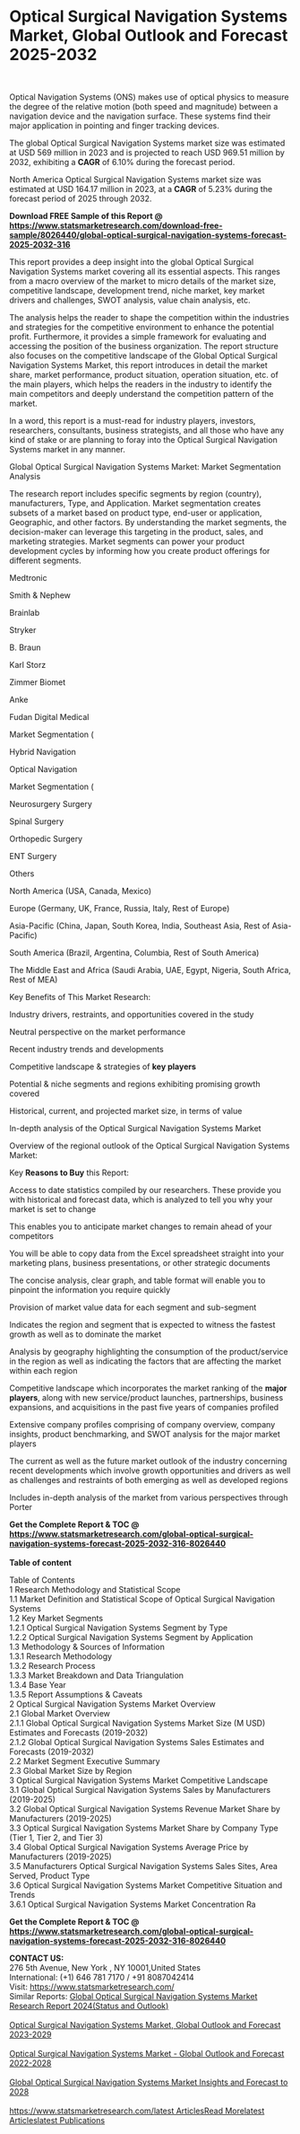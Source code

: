 <h1>Optical Surgical Navigation Systems Market, Global Outlook and Forecast 2025-2032</h1><br/><p>Optical Navigation Systems (ONS) makes use of optical physics to measure the degree of the relative motion (both speed and magnitude) between a navigation device and the navigation surface. These systems find their major application in pointing and finger tracking devices.</p><p>The global Optical Surgical Navigation Systems market size was estimated at USD 569 million in 2023 and is projected to reach USD 969.51 million by 2032, exhibiting a <strong>CAGR</strong> of 6.10% during the forecast period.</p><p>North America Optical Surgical Navigation Systems market size was estimated at USD 164.17 million in 2023, at a <strong>CAGR</strong> of 5.23% during the forecast period of 2025 through 2032.</p><p><strong>Download FREE Sample of this Report @ <a href="https://www.statsmarketresearch.com/download-free-sample/8026440/global-optical-surgical-navigation-systems-forecast-2025-2032-316">https://www.statsmarketresearch.com/download-free-sample/8026440/global-optical-surgical-navigation-systems-forecast-2025-2032-316</a></strong></p><p>This report provides a deep insight into the global Optical Surgical Navigation Systems market covering all its essential aspects. This ranges from a macro overview of the market to micro details of the market size, competitive landscape, development trend, niche market, key market drivers and challenges, SWOT analysis, value chain analysis, etc.</p><p>The analysis helps the reader to shape the competition within the industries and strategies for the competitive environment to enhance the potential profit. Furthermore, it provides a simple framework for evaluating and accessing the position of the business organization. The report structure also focuses on the competitive landscape of the Global Optical Surgical Navigation Systems Market, this report introduces in detail the market share, market performance, product situation, operation situation, etc. of the main players, which helps the readers in the industry to identify the main competitors and deeply understand the competition pattern of the market.</p><p>In a word, this report is a must-read for industry players, investors, researchers, consultants, business strategists, and all those who have any kind of stake or are planning to foray into the Optical Surgical Navigation Systems market in any manner.</p><p>Global Optical Surgical Navigation Systems Market: Market Segmentation Analysis</p><p>The research report includes specific segments by region (country), manufacturers, Type, and Application. Market segmentation creates subsets of a market based on product type, end-user or application, Geographic, and other factors. By understanding the market segments, the decision-maker can leverage this targeting in the product, sales, and marketing strategies. Market segments can power your product development cycles by informing how you create product offerings for different segments.</p><p>Medtronic</p><p>Smith & Nephew</p><p>Brainlab</p><p>Stryker</p><p>B. Braun</p><p>Karl Storz</p><p>Zimmer Biomet</p><p>Anke</p><p>Fudan Digital Medical</p><p>Market Segmentation (</p><p>Hybrid Navigation</p><p>Optical Navigation</p><p>Market Segmentation (</p><p>Neurosurgery Surgery</p><p>Spinal Surgery</p><p>Orthopedic Surgery</p><p>ENT Surgery</p><p>Others</p><p>North America (USA, Canada, Mexico)</p><p>Europe (Germany, UK, France, Russia, Italy, Rest of Europe)</p><p>Asia-Pacific (China, Japan, South Korea, India, Southeast Asia, Rest of Asia-Pacific)</p><p>South America (Brazil, Argentina, Columbia, Rest of South America)</p><p>The Middle East and Africa (Saudi Arabia, UAE, Egypt, Nigeria, South Africa, Rest of MEA)</p><p>Key Benefits of This Market Research:</p><p>Industry drivers, restraints, and opportunities covered in the study</p><p>Neutral perspective on the market performance</p><p>Recent industry trends and developments</p><p>Competitive landscape & strategies of <strong>key players</strong></p><p>Potential & niche segments and regions exhibiting promising growth covered</p><p>Historical, current, and projected market size, in terms of value</p><p>In-depth analysis of the Optical Surgical Navigation Systems Market</p><p>Overview of the regional outlook of the Optical Surgical Navigation Systems Market:</p><p>Key <strong>Reasons to Buy</strong> this Report:</p><p>Access to date statistics compiled by our researchers. These provide you with historical and forecast data, which is analyzed to tell you why your market is set to change</p><p>This enables you to anticipate market changes to remain ahead of your competitors</p><p>You will be able to copy data from the Excel spreadsheet straight into your marketing plans, business presentations, or other strategic documents</p><p>The concise analysis, clear graph, and table format will enable you to pinpoint the information you require quickly</p><p>Provision of market value data for each segment and sub-segment</p><p>Indicates the region and segment that is expected to witness the fastest growth as well as to dominate the market</p><p>Analysis by geography highlighting the consumption of the product/service in the region as well as indicating the factors that are affecting the market within each region</p><p>Competitive landscape which incorporates the market ranking of the <strong>major players</strong>, along with new service/product launches, partnerships, business expansions, and acquisitions in the past five years of companies profiled</p><p>Extensive company profiles comprising of company overview, company insights, product benchmarking, and SWOT analysis for the major market players</p><p>The current as well as the future market outlook of the industry concerning recent developments which involve growth opportunities and drivers as well as challenges and restraints of both emerging as well as developed regions</p><p>Includes in-depth analysis of the market from various perspectives through Porter</p><div><b>Get the Complete Report & TOC @ <a href="https://www.statsmarketresearch.com/global-optical-surgical-navigation-systems-forecast-2025-2032-316-8026440">https://www.statsmarketresearch.com/global-optical-surgical-navigation-systems-forecast-2025-2032-316-8026440</a></b></div><br><b>Table of content</b><p>Table of Contents<br />1 Research Methodology and Statistical Scope<br />1.1 Market Definition and Statistical Scope of Optical Surgical Navigation Systems<br />1.2 Key Market Segments<br />1.2.1 Optical Surgical Navigation Systems Segment by Type<br />1.2.2 Optical Surgical Navigation Systems Segment by Application<br />1.3 Methodology & Sources of Information<br />1.3.1 Research Methodology<br />1.3.2 Research Process<br />1.3.3 Market Breakdown and Data Triangulation<br />1.3.4 Base Year<br />1.3.5 Report Assumptions & Caveats<br />2 Optical Surgical Navigation Systems Market Overview<br />2.1 Global Market Overview<br />2.1.1 Global Optical Surgical Navigation Systems Market Size (M USD) Estimates and Forecasts (2019-2032)<br />2.1.2 Global Optical Surgical Navigation Systems Sales Estimates and Forecasts (2019-2032)<br />2.2 Market Segment Executive Summary<br />2.3 Global Market Size by Region<br />3 Optical Surgical Navigation Systems Market Competitive Landscape<br />3.1 Global Optical Surgical Navigation Systems Sales by Manufacturers (2019-2025)<br />3.2 Global Optical Surgical Navigation Systems Revenue Market Share by Manufacturers (2019-2025)<br />3.3 Optical Surgical Navigation Systems Market Share by Company Type (Tier 1, Tier 2, and Tier 3)<br />3.4 Global Optical Surgical Navigation Systems Average Price by Manufacturers (2019-2025)<br />3.5 Manufacturers Optical Surgical Navigation Systems Sales Sites, Area Served, Product Type<br />3.6 Optical Surgical Navigation Systems Market Competitive Situation and Trends<br />3.6.1 Optical Surgical Navigation Systems Market Concentration Ra<br><div><b>Get the Complete Report & TOC @ <a href="https://www.statsmarketresearch.com/global-optical-surgical-navigation-systems-forecast-2025-2032-316-8026440">https://www.statsmarketresearch.com/global-optical-surgical-navigation-systems-forecast-2025-2032-316-8026440</a></b></div></p> <b>CONTACT US:</b><br>276 5th Avenue, New York , NY 10001,United States<br>International: (+1) 646 781 7170 / +91 8087042414<br>Visit: <a href="https://www.statsmarketresearch.com/">https://www.statsmarketresearch.com/</a><br>Similar Reports: <a href="https://www.statsmarketresearch.com/global-optical-surgical-navigation-systems-forecast-2025-2032-316-8026440">Global Optical Surgical Navigation Systems Market Research Report 2024(Status and Outlook)</a><br/><br/><a href="https://www.statsmarketresearch.com/global-optical-surgical-navigation-systems-forecast-2025-2032-316-8026440">Optical Surgical Navigation Systems Market, Global Outlook and Forecast 2023-2029</a><br/><br/><a href="https://www.statsmarketresearch.com/global-optical-surgical-navigation-systems-forecast-2025-2032-316-8026440">Optical Surgical Navigation Systems Market - Global Outlook and Forecast 2022-2028</a><br/><br/><a href="https://www.statsmarketresearch.com/global-optical-surgical-navigation-systems-forecast-2025-2032-316-8026440">Global Optical Surgical Navigation Systems Market Insights and Forecast to 2028</a><br/><br/><a href="https://gyeongbokgung.com">https://www.statsmarketresearch.com/</a><a href="https://hallyeomaritime.com">latest Articles</a><a href="https://jingwansa.com">Read More</a><a href=https://nguoiviet.jp/">latest Articles</a><a href="https://www.intelmarketresearch.com/">latest Publications</a>